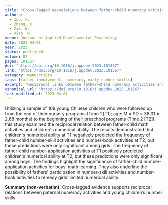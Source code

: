 ```yaml
---
title: "Cross-lagged associations between father-child numeracy activities and very young children's number competence"
authors:
  - Zou, X.
  - Zhang, X.
  - Xie, W.
  - Xiao, N.
venue: Journal of Applied Developmental Psychology
date: 2023-04-01
year: 2023
status: published
volume: 87
pages: 101567
doi: "https://doi.org/10.1016/j.appdev.2023.101567"
link: "https://doi.org/10.1016/j.appdev.2023.101567"
category: manuscripts
tags: [father involvement, numeracy, early number skills]
excerpt: "Reciprocal links between father–child numeracy activities and early number competence."
canonical_url: "https://doi.org/10.1016/j.appdev.2023.101567"
last_modified_at: 2023-04-01
---
```


Utilizing a sample of 109 young Chinese children who were followed up from the end of their nursery programs (Time 1 [T1]; age: M ± SD = 38.01 ± 2.68 months) to the beginning of their preschool programs (Time 2 [T2]), this study examined the reciprocal relation between father-child math activities and children's numerical ability. The results demonstrated that children's numerical ability at T1 negatively predicted the frequency of father-child number-skill activities and number-book activities at T2, but these predictions were only significant among girls. The frequency of father-child number-application activities at T1 positively predicted children's numerical ability at T2, but these predictions were only significant among boys. The findings highlight the significance of father-child number-application activities for boys' math learning. They also underline the possibility of fathers' participation in number-skill activities and number-book activities to remedy girls' limited numerical ability.

**Summary (non-verbatim):** Cross-lagged evidence supports reciprocal relations between paternal numeracy activities and young children’s number skills.
